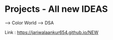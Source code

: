 # Projects - All new IDEAS
 --> Color World
 --> DSA
 
 Link : https://jariwalaankur654.github.io/NEW
